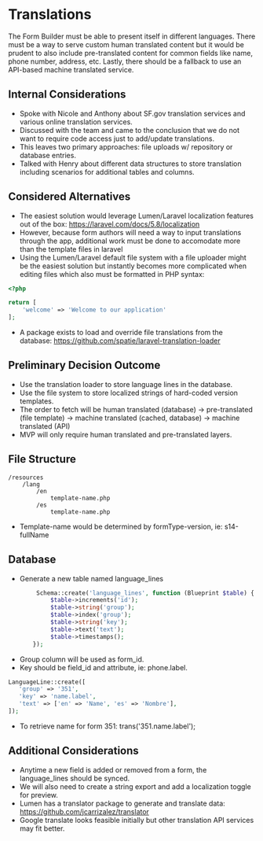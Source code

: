 # Translations
The Form Builder must be able to present itself in different languages. There must be a way to serve custom human translated content but it would be prudent to also include pre-translated content for common fields like name, phone number, address, etc. Lastly, there should be a fallback to use an API-based machine translated service.

## Internal Considerations
* Spoke with Nicole and Anthony about SF.gov translation services and various online translation services.
* Discussed with the team and came to the conclusion that we do not want to require code access just to add/update translations.
* This leaves two primary approaches: file uploads w/ repository or database entries.
* Talked with Henry about different data structures to store translation including scenarios for additional tables and columns.

## Considered Alternatives
* The easiest solution would leverage Lumen/Laravel localization features out of the box: https://laravel.com/docs/5.8/localization
* However, because form authors will need a way to input translations through the app, additional work must be done to accomodate more than the template files in laravel
* Using the Lumen/Laravel default file system with a file uploader might be the easiest solution but instantly becomes more complicated when editing files which also must be formatted in PHP syntax:
```php
<?php

return [
    'welcome' => 'Welcome to our application'
];
```
* A package exists to load and override file translations from the database: https://github.com/spatie/laravel-translation-loader

## Preliminary Decision Outcome
* Use the translation loader to store language lines in the database.
* Use the file system to store localized strings of hard-coded version templates.
* The order to fetch will be human translated (database) -> pre-translated (file template) -> machine translated (cached, database) -> machine translated (API)
* MVP will only require human translated and pre-translated layers.

## File Structure
```
/resources
    /lang
        /en
            template-name.php
        /es
            template-name.php
```
* Template-name would be determined by formType-version, ie: s14-fullName

## Database
* Generate a new table named language_lines
```php
        Schema::create('language_lines', function (Blueprint $table) {
            $table->increments('id');
            $table->string('group');
            $table->index('group');
            $table->string('key');
            $table->text('text');
            $table->timestamps();
       });
```
* Group column will be used as form_id.
* Key should be field_id and attribute, ie: phone.label.
```php
LanguageLine::create([
   'group' => '351',
   'key' => 'name.label',
   'text' => ['en' => 'Name', 'es' => 'Nombre'],
]); 
```
* To retrieve name for form 351: trans('351.name.label');

## Additional Considerations
* Anytime a new field is added or removed from a form, the language_lines should be synced.
* We will also need to create a string export and add a localization toggle for preview.
* Lumen has a translator package to generate and translate data: https://github.com/jcarrizalez/translator
* Google translate looks feasible initially but other translation API services may fit better.
